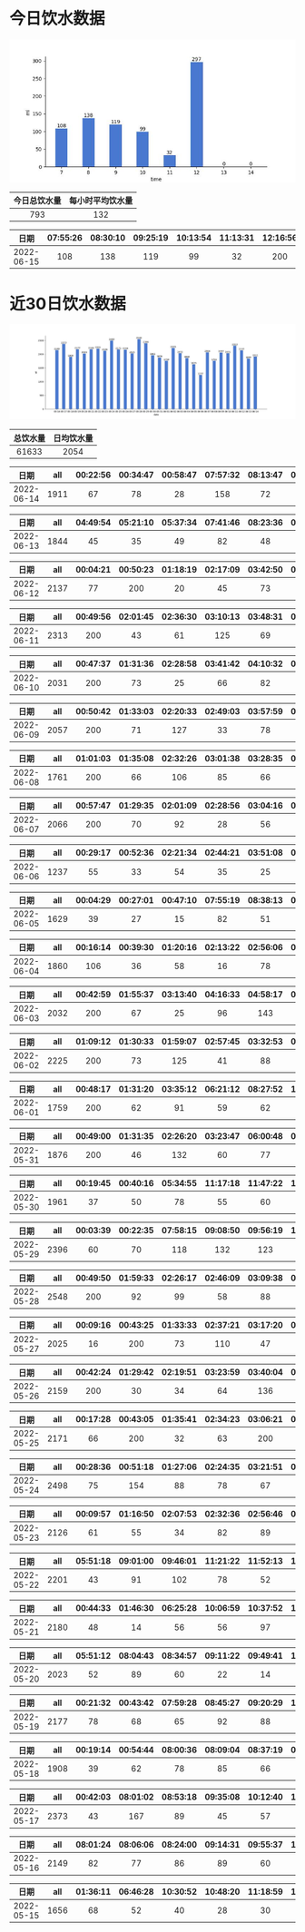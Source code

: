 # 今日饮水数据

<div align=center>
<img src="today.jpg" style="zoom: 100%;" />

| 今日总饮水量 | 每小时平均饮水量 |
| :----: | :----: |
| 793 | 132 |
</div>

| 日期 | 07:55:26 | 08:30:10 | 09:25:19 | 10:13:54 | 11:13:31 | 12:16:56 | 12:48:49 |
| :----: | :----: | :----: | :----: | :----: | :----: | :----: | :----: |
| 2022-06-15 | 108 | 138 | 119 | 99 | 32 | 200 | 97 |

# 近30日饮水数据

<div align=center>
<img src="30.jpg"style="zoom: 100%;" />

| 总饮水量 | 日均饮水量 |
| :----: | :----: |
| 61633 | 2054 |
</div>

| 日期 | all | 00:22:56 | 00:34:47 | 00:58:47 | 07:57:32 | 08:13:47 | 08:52:56 | 09:33:17 | 10:15:21 | 10:56:02 | 11:32:32 | 12:16:50 | 13:01:56 | 13:49:44 | 15:03:30 | 15:41:22 | 17:20:54 | 18:45:16 | 19:24:21 | 20:14:22 | 20:41:15 | 21:07:51 | 21:37:41 | 22:37:36 | 23:11:47 | 23:46:21 |
| :----: | :----: | :----: | :----: | :----: | :----: | :----: | :----: | :----: | :----: | :----: | :----: | :----: | :----: | :----: | :----: | :----: | :----: | :----: | :----: | :----: | :----: | :----: | :----: | :----: | :----: | :----: |
| 2022-06-14 | 1911 | 67 | 78 | 28 | 158 | 72 | 78 | 54 | 78 | 39 | 85 | 200 | 58 | 73 | 55 | 78 | 200 | 72 | 23 | 45 | 73 | 43 | 39 | 55 | 88 | 72 |

| 日期 | all | 04:49:54 | 05:21:10 | 05:37:34 | 07:41:46 | 08:23:36 | 09:50:13 | 12:00:30 | 13:19:26 | 14:40:08 | 16:09:49 | 17:22:45 | 17:56:30 | 18:40:34 | 19:50:33 | 20:12:25 | 20:43:06 | 20:44:13 | 21:01:26 | 21:14:01 | 21:44:20 | 22:14:38 | 22:47:58 | 23:17:25 | 23:47:45 |
| :----: | :----: | :----: | :----: | :----: | :----: | :----: | :----: | :----: | :----: | :----: | :----: | :----: | :----: | :----: | :----: | :----: | :----: | :----: | :----: | :----: | :----: | :----: | :----: | :----: | :----: |
| 2022-06-13 | 1844 | 45 | 35 | 49 | 82 | 48 | 50 | 22 | 200 | 56 | 52 | 200 | 58 | 80 | 30 | 103 | 53 | 118 | 48 | 78 | 44 | 58 | 58 | 77 | 200 |

| 日期 | all | 00:04:21 | 00:50:23 | 01:18:19 | 02:17:09 | 03:42:50 | 04:23:10 | 05:09:05 | 06:00:36 | 06:28:09 | 06:44:56 | 06:57:40 | 06:57:49 | 07:34:13 | 15:45:55 | 16:12:57 | 16:42:54 | 17:13:02 | 17:30:10 | 19:00:02 | 19:35:56 | 20:05:49 | 20:41:47 | 21:07:50 | 21:42:52 | 22:49:21 |
| :----: | :----: | :----: | :----: | :----: | :----: | :----: | :----: | :----: | :----: | :----: | :----: | :----: | :----: | :----: | :----: | :----: | :----: | :----: | :----: | :----: | :----: | :----: | :----: | :----: | :----: | :----: |
| 2022-06-12 | 2137 | 77 | 200 | 20 | 45 | 73 | 28 | 77 | 78 | 88 | 28 | 22 | 200 | 66 | 49 | 31 | 17 | 48 | 57 | 500 | 75 | 76 | 88 | 92 | 55 | 47 |

| 日期 | all | 00:49:56 | 02:01:45 | 02:36:30 | 03:10:13 | 03:48:31 | 04:13:46 | 05:08:16 | 05:48:49 | 06:47:39 | 07:10:32 | 07:29:25 | 08:16:01 | 15:18:16 | 16:40:16 | 17:44:11 | 17:56:33 | 18:26:33 | 18:56:32 | 19:11:43 | 19:48:24 | 20:21:40 | 20:43:19 | 20:46:17 | 22:02:57 | 22:28:29 | 22:38:03 | 23:07:09 | 23:51:52 |
| :----: | :----: | :----: | :----: | :----: | :----: | :----: | :----: | :----: | :----: | :----: | :----: | :----: | :----: | :----: | :----: | :----: | :----: | :----: | :----: | :----: | :----: | :----: | :----: | :----: | :----: | :----: | :----: | :----: | :----: |
| 2022-06-11 | 2313 | 200 | 43 | 61 | 125 | 69 | 88 | 42 | 200 | 67 | 16 | 72 | 54 | 81 | 33 | 300 | 200 | 29 | 30 | 86 | 104 | 57 | 89 | 29 | 54 | 47 | 28 | 35 | 74 |

| 日期 | all | 00:47:37 | 01:31:36 | 02:28:58 | 03:41:42 | 04:10:32 | 04:57:11 | 06:25:12 | 06:48:01 | 08:29:51 | 15:10:22 | 15:40:55 | 16:20:36 | 16:57:45 | 17:53:41 | 18:23:24 | 18:53:13 | 19:11:15 | 19:39:41 | 20:20:49 | 20:55:03 | 21:39:02 | 22:09:45 | 22:47:23 | 23:27:05 | 23:52:07 | 23:52:20 |
| :----: | :----: | :----: | :----: | :----: | :----: | :----: | :----: | :----: | :----: | :----: | :----: | :----: | :----: | :----: | :----: | :----: | :----: | :----: | :----: | :----: | :----: | :----: | :----: | :----: | :----: | :----: | :----: |
| 2022-06-10 | 2031 | 200 | 73 | 25 | 66 | 82 | 21 | 74 | 92 | 65 | 82 | 72 | 65 | 53 | 200 | 78 | 33 | 20 | 78 | 77 | 78 | 93 | 82 | 83 | 73 | 77 | 89 |

| 日期 | all | 00:50:42 | 01:33:03 | 02:20:33 | 02:49:03 | 03:57:59 | 04:41:58 | 05:18:40 | 05:58:50 | 08:08:25 | 10:08:32 | 17:14:04 | 18:09:22 | 18:49:20 | 19:25:47 | 20:27:29 | 20:56:36 | 21:56:36 | 22:32:38 | 23:15:20 | 23:30:52 | 23:51:38 | 23:52:36 |
| :----: | :----: | :----: | :----: | :----: | :----: | :----: | :----: | :----: | :----: | :----: | :----: | :----: | :----: | :----: | :----: | :----: | :----: | :----: | :----: | :----: | :----: | :----: | :----: |
| 2022-06-09 | 2057 | 200 | 71 | 127 | 33 | 78 | 55 | 57 | 200 | 57 | 86 | 87 | 78 | 150 | 66 | 55 | 72 | 74 | 56 | 63 | 156 | 165 | 71 |

| 日期 | all | 01:01:03 | 01:35:08 | 02:32:26 | 03:01:38 | 03:28:35 | 04:17:56 | 04:47:14 | 05:11:30 | 06:02:06 | 06:54:02 | 08:21:18 | 13:21:41 | 17:14:27 | 17:31:57 | 18:01:33 | 18:32:38 | 19:38:11 | 20:17:15 | 21:12:00 | 22:39:02 | 23:26:22 | 23:57:38 |
| :----: | :----: | :----: | :----: | :----: | :----: | :----: | :----: | :----: | :----: | :----: | :----: | :----: | :----: | :----: | :----: | :----: | :----: | :----: | :----: | :----: | :----: | :----: | :----: |
| 2022-06-08 | 1761 | 200 | 66 | 106 | 85 | 66 | 87 | 67 | 36 | 200 | 77 | 91 | 29 | 29 | 82 | 115 | 56 | 76 | 43 | 47 | 65 | 66 | 72 |

| 日期 | all | 00:57:47 | 01:29:35 | 02:01:09 | 02:28:56 | 03:04:16 | 03:39:23 | 05:46:50 | 06:57:17 | 08:15:41 | 13:35:35 | 15:00:01 | 15:26:36 | 16:01:28 | 17:11:39 | 17:55:51 | 18:33:15 | 19:03:24 | 19:32:13 | 19:49:15 | 20:13:59 | 20:29:10 | 21:16:40 | 21:56:47 | 23:06:30 | 23:25:33 | 23:49:15 | 23:58:46 |
| :----: | :----: | :----: | :----: | :----: | :----: | :----: | :----: | :----: | :----: | :----: | :----: | :----: | :----: | :----: | :----: | :----: | :----: | :----: | :----: | :----: | :----: | :----: | :----: | :----: | :----: | :----: | :----: | :----: |
| 2022-06-07 | 2066 | 200 | 70 | 92 | 28 | 56 | 65 | 200 | 101 | 96 | 57 | 58 | 85 | 27 | 28 | 200 | 67 | 30 | 34 | 22 | 90 | 103 | 78 | 82 | 21 | 63 | 37 | 76 |

| 日期 | all | 00:29:17 | 00:52:36 | 02:21:34 | 02:44:21 | 03:51:08 | 03:54:14 | 12:06:57 | 12:38:51 | 14:39:14 | 15:14:01 | 15:49:07 | 16:19:33 | 16:53:48 | 17:26:34 | 17:56:25 | 18:27:41 | 18:41:15 | 19:08:04 | 19:39:58 | 20:22:37 | 20:59:27 | 21:44:50 | 22:16:11 | 22:45:08 | 23:38:15 | 23:51:41 |
| :----: | :----: | :----: | :----: | :----: | :----: | :----: | :----: | :----: | :----: | :----: | :----: | :----: | :----: | :----: | :----: | :----: | :----: | :----: | :----: | :----: | :----: | :----: | :----: | :----: | :----: | :----: | :----: |
| 2022-06-06 | 1237 | 55 | 33 | 54 | 35 | 25 | 22 | 23 | 25 | 39 | 38 | 79 | 98 | 28 | 93 | 70 | 38 | 75 | 14 | 15 | 88 | 33 | 26 | 66 | 33 | 57 | 75 |

| 日期 | all | 00:04:29 | 00:27:01 | 00:47:10 | 07:55:19 | 08:38:13 | 09:35:30 | 10:13:15 | 11:21:57 | 12:17:43 | 12:51:25 | 13:05:57 | 15:20:36 | 16:31:03 | 17:17:56 | 17:43:07 | 18:08:20 | 18:56:24 | 19:27:48 | 20:06:43 | 20:57:25 | 21:50:17 | 22:29:08 | 23:04:28 | 23:40:56 |
| :----: | :----: | :----: | :----: | :----: | :----: | :----: | :----: | :----: | :----: | :----: | :----: | :----: | :----: | :----: | :----: | :----: | :----: | :----: | :----: | :----: | :----: | :----: | :----: | :----: | :----: |
| 2022-06-05 | 1629 | 39 | 27 | 15 | 82 | 51 | 36 | 37 | 48 | 87 | 56 | 56 | 100 | 88 | 200 | 35 | 76 | 101 | 77 | 90 | 70 | 102 | 49 | 78 | 29 |

| 日期 | all | 00:16:14 | 00:39:30 | 01:20:16 | 02:13:22 | 02:56:06 | 04:13:40 | 10:01:01 | 10:31:24 | 11:01:42 | 11:35:16 | 12:44:03 | 13:14:43 | 13:37:42 | 14:07:25 | 14:28:05 | 15:00:39 | 15:33:28 | 16:03:48 | 17:08:30 | 17:18:28 | 17:51:35 | 18:23:19 | 18:59:49 | 19:33:48 | 20:03:30 | 20:33:52 | 20:56:32 | 21:28:30 | 21:58:30 | 22:28:40 | 23:07:12 | 23:37:52 |
| :----: | :----: | :----: | :----: | :----: | :----: | :----: | :----: | :----: | :----: | :----: | :----: | :----: | :----: | :----: | :----: | :----: | :----: | :----: | :----: | :----: | :----: | :----: | :----: | :----: | :----: | :----: | :----: | :----: | :----: | :----: | :----: | :----: | :----: |
| 2022-06-04 | 1860 | 106 | 36 | 58 | 16 | 78 | 46 | 55 | 72 | 50 | 29 | 200 | 57 | 30 | 66 | 47 | 30 | 60 | 26 | 47 | 66 | 27 | 65 | 68 | 78 | 62 | 83 | 37 | 78 | 36 | 55 | 69 | 27 |

| 日期 | all | 00:42:59 | 01:55:37 | 03:13:40 | 04:16:33 | 04:58:17 | 06:01:54 | 07:05:29 | 07:47:01 | 08:39:24 | 09:32:58 | 13:21:58 | 14:51:30 | 15:23:32 | 15:53:17 | 16:53:28 | 17:28:58 | 18:20:27 | 19:04:06 | 19:26:06 | 19:57:40 | 20:23:12 | 20:38:58 | 21:06:05 | 21:39:12 | 22:03:53 | 22:26:02 | 23:25:20 | 23:37:11 | 23:50:25 |
| :----: | :----: | :----: | :----: | :----: | :----: | :----: | :----: | :----: | :----: | :----: | :----: | :----: | :----: | :----: | :----: | :----: | :----: | :----: | :----: | :----: | :----: | :----: | :----: | :----: | :----: | :----: | :----: | :----: | :----: | :----: |
| 2022-06-03 | 2032 | 200 | 67 | 25 | 96 | 143 | 200 | 45 | 28 | 66 | 86 | 48 | 18 | 87 | 78 | 56 | 27 | 66 | 56 | 88 | 60 | 55 | 68 | 63 | 78 | 26 | 57 | 13 | 73 | 59 |

| 日期 | all | 01:09:12 | 01:30:33 | 01:59:07 | 02:57:45 | 03:32:53 | 03:44:16 | 04:27:54 | 04:36:00 | 06:01:22 | 07:05:28 | 08:53:37 | 09:10:41 | 14:55:30 | 15:26:17 | 15:57:03 | 17:13:45 | 17:47:24 | 18:03:25 | 18:22:03 | 18:51:56 | 19:03:26 | 19:15:56 | 19:40:10 | 20:24:08 | 21:07:03 | 22:23:50 | 23:52:37 |
| :----: | :----: | :----: | :----: | :----: | :----: | :----: | :----: | :----: | :----: | :----: | :----: | :----: | :----: | :----: | :----: | :----: | :----: | :----: | :----: | :----: | :----: | :----: | :----: | :----: | :----: | :----: | :----: | :----: |
| 2022-06-02 | 2225 | 200 | 73 | 125 | 41 | 88 | 65 | 89 | 27 | 288 | 67 | 38 | 21 | 78 | 60 | 77 | 62 | 133 | 55 | 39 | 56 | 71 | 109 | 73 | 88 | 60 | 64 | 78 |

| 日期 | all | 00:48:17 | 01:31:20 | 03:35:12 | 06:21:12 | 08:27:52 | 14:59:38 | 15:19:51 | 15:50:38 | 16:20:21 | 16:50:20 | 17:43:27 | 17:56:22 | 18:43:55 | 19:29:57 | 20:30:43 | 20:51:30 | 21:22:56 | 21:49:26 | 22:43:22 | 23:48:07 |
| :----: | :----: | :----: | :----: | :----: | :----: | :----: | :----: | :----: | :----: | :----: | :----: | :----: | :----: | :----: | :----: | :----: | :----: | :----: | :----: | :----: | :----: |
| 2022-06-01 | 1759 | 200 | 62 | 91 | 59 | 62 | 174 | 88 | 53 | 78 | 90 | 200 | 83 | 43 | 62 | 65 | 36 | 44 | 95 | 141 | 33 |

| 日期 | all | 00:49:00 | 01:31:35 | 02:26:20 | 03:23:47 | 06:00:48 | 07:08:12 | 08:08:22 | 08:40:16 | 09:35:56 | 10:03:16 | 10:33:29 | 11:33:35 | 12:00:13 | 15:46:27 | 19:51:51 | 20:25:54 | 21:02:17 | 21:44:28 | 22:09:50 | 23:08:40 | 23:56:13 |
| :----: | :----: | :----: | :----: | :----: | :----: | :----: | :----: | :----: | :----: | :----: | :----: | :----: | :----: | :----: | :----: | :----: | :----: | :----: | :----: | :----: | :----: | :----: |
| 2022-05-31 | 1876 | 200 | 46 | 132 | 60 | 77 | 99 | 78 | 88 | 72 | 114 | 89 | 126 | 64 | 116 | 64 | 77 | 78 | 55 | 77 | 88 | 76 |

| 日期 | all | 00:19:45 | 00:40:16 | 05:34:55 | 11:17:18 | 11:47:22 | 12:17:58 | 13:06:02 | 13:36:27 | 14:06:24 | 14:18:52 | 14:42:04 | 15:02:17 | 15:27:56 | 15:57:51 | 16:27:36 | 17:27:30 | 17:57:28 | 18:27:05 | 18:52:32 | 20:22:52 | 20:36:12 | 21:19:32 | 22:04:55 | 22:41:07 | 23:38:37 |
| :----: | :----: | :----: | :----: | :----: | :----: | :----: | :----: | :----: | :----: | :----: | :----: | :----: | :----: | :----: | :----: | :----: | :----: | :----: | :----: | :----: | :----: | :----: | :----: | :----: | :----: | :----: |
| 2022-05-30 | 1961 | 37 | 50 | 78 | 55 | 60 | 88 | 200 | 89 | 106 | 66 | 77 | 82 | 45 | 16 | 78 | 88 | 66 | 68 | 33 | 97 | 88 | 97 | 97 | 64 | 136 |

| 日期 | all | 00:03:39 | 00:22:35 | 07:58:15 | 09:08:50 | 09:56:19 | 10:13:36 | 10:58:23 | 12:29:06 | 13:00:56 | 14:33:02 | 15:57:02 | 17:15:12 | 17:45:28 | 18:31:39 | 18:47:14 | 19:11:52 | 19:24:52 | 19:41:31 | 20:13:38 | 20:43:25 | 21:11:12 | 21:22:56 | 21:41:34 | 21:59:38 | 22:55:09 | 23:16:43 | 23:39:11 |
| :----: | :----: | :----: | :----: | :----: | :----: | :----: | :----: | :----: | :----: | :----: | :----: | :----: | :----: | :----: | :----: | :----: | :----: | :----: | :----: | :----: | :----: | :----: | :----: | :----: | :----: | :----: | :----: | :----: |
| 2022-05-29 | 2396 | 60 | 70 | 118 | 132 | 123 | 78 | 40 | 200 | 92 | 78 | 85 | 80 | 119 | 200 | 77 | 89 | 66 | 55 | 70 | 67 | 77 | 67 | 30 | 63 | 140 | 77 | 43 |

| 日期 | all | 00:49:50 | 01:59:33 | 02:26:17 | 02:46:09 | 03:09:38 | 04:07:53 | 05:44:11 | 06:24:20 | 12:01:16 | 12:33:02 | 13:15:41 | 13:34:11 | 14:04:45 | 14:35:10 | 15:05:30 | 15:34:32 | 16:00:28 | 17:16:05 | 17:33:03 | 18:41:14 | 19:09:15 | 19:39:39 | 20:05:58 | 20:13:42 | 20:51:53 | 21:17:50 | 21:36:14 | 22:01:46 | 22:17:29 | 22:50:08 | 23:04:51 | 23:25:49 |
| :----: | :----: | :----: | :----: | :----: | :----: | :----: | :----: | :----: | :----: | :----: | :----: | :----: | :----: | :----: | :----: | :----: | :----: | :----: | :----: | :----: | :----: | :----: | :----: | :----: | :----: | :----: | :----: | :----: | :----: | :----: | :----: | :----: | :----: |
| 2022-05-28 | 2548 | 200 | 92 | 99 | 58 | 88 | 134 | 58 | 63 | 54 | 86 | 88 | 77 | 103 | 78 | 88 | 67 | 31 | 26 | 73 | 200 | 84 | 46 | 90 | 22 | 65 | 99 | 60 | 53 | 66 | 55 | 67 | 78 |

| 日期 | all | 00:09:16 | 00:43:25 | 01:33:33 | 02:37:21 | 03:17:20 | 04:34:34 | 05:23:34 | 05:43:24 | 06:25:44 | 07:12:39 | 12:01:24 | 15:04:57 | 15:29:05 | 16:00:13 | 16:52:51 | 17:18:36 | 18:11:14 | 18:37:20 | 18:59:22 | 19:21:02 | 20:23:25 | 21:26:00 | 21:26:06 | 22:36:42 | 23:52:08 |
| :----: | :----: | :----: | :----: | :----: | :----: | :----: | :----: | :----: | :----: | :----: | :----: | :----: | :----: | :----: | :----: | :----: | :----: | :----: | :----: | :----: | :----: | :----: | :----: | :----: | :----: | :----: |
| 2022-05-27 | 2025 | 16 | 200 | 73 | 110 | 47 | 225 | 42 | 107 | 66 | 93 | 39 | 44 | 67 | 28 | 62 | 56 | 65 | 131 | 72 | 89 | 88 | 145 | 68 | 68 | 24 |

| 日期 | all | 00:42:24 | 01:29:42 | 02:19:51 | 03:23:59 | 03:40:04 | 04:19:08 | 04:42:30 | 05:44:41 | 06:12:11 | 10:55:11 | 15:26:25 | 15:43:04 | 16:13:33 | 17:13:10 | 17:32:55 | 18:02:58 | 18:31:02 | 18:39:51 | 19:05:42 | 19:24:20 | 20:31:24 | 21:15:00 | 22:17:27 | 22:39:27 | 23:37:53 |
| :----: | :----: | :----: | :----: | :----: | :----: | :----: | :----: | :----: | :----: | :----: | :----: | :----: | :----: | :----: | :----: | :----: | :----: | :----: | :----: | :----: | :----: | :----: | :----: | :----: | :----: | :----: |
| 2022-05-26 | 2159 | 200 | 30 | 34 | 64 | 136 | 67 | 64 | 66 | 85 | 60 | 150 | 90 | 82 | 200 | 19 | 46 | 28 | 72 | 88 | 68 | 88 | 198 | 78 | 99 | 47 |

| 日期 | all | 00:17:28 | 00:43:05 | 01:35:41 | 02:34:23 | 03:06:21 | 04:07:50 | 04:28:08 | 04:41:31 | 05:00:17 | 05:51:12 | 10:58:44 | 12:19:05 | 12:49:30 | 13:09:16 | 13:35:11 | 13:58:08 | 14:29:10 | 15:01:24 | 15:21:37 | 16:43:09 | 17:31:54 | 17:50:51 | 18:07:23 | 18:38:10 | 18:54:43 | 19:24:38 | 21:27:35 | 23:00:55 |
| :----: | :----: | :----: | :----: | :----: | :----: | :----: | :----: | :----: | :----: | :----: | :----: | :----: | :----: | :----: | :----: | :----: | :----: | :----: | :----: | :----: | :----: | :----: | :----: | :----: | :----: | :----: | :----: | :----: | :----: |
| 2022-05-25 | 2171 | 66 | 200 | 32 | 63 | 200 | 78 | 114 | 72 | 21 | 70 | 96 | 74 | 78 | 72 | 88 | 69 | 102 | 66 | 78 | 98 | 74 | 67 | 60 | 84 | 36 | 20 | 31 | 62 |

| 日期 | all | 00:28:36 | 00:51:18 | 01:27:06 | 02:24:35 | 03:21:51 | 04:50:21 | 05:45:59 | 06:29:47 | 07:10:23 | 08:02:32 | 08:33:41 | 09:03:58 | 09:32:23 | 10:04:30 | 10:45:18 | 11:01:44 | 11:36:00 | 13:23:24 | 13:49:28 | 14:13:58 | 14:45:22 | 14:55:39 | 19:55:21 | 20:44:00 | 21:07:08 | 21:26:46 | 21:51:34 | 22:20:49 | 22:37:03 | 23:14:06 | 23:37:43 |
| :----: | :----: | :----: | :----: | :----: | :----: | :----: | :----: | :----: | :----: | :----: | :----: | :----: | :----: | :----: | :----: | :----: | :----: | :----: | :----: | :----: | :----: | :----: | :----: | :----: | :----: | :----: | :----: | :----: | :----: | :----: | :----: | :----: |
| 2022-05-24 | 2498 | 75 | 154 | 88 | 78 | 67 | 22 | 88 | 59 | 45 | 200 | 89 | 93 | 123 | 109 | 45 | 111 | 70 | 68 | 40 | 55 | 89 | 78 | 78 | 32 | 67 | 39 | 134 | 39 | 96 | 94 | 73 |

| 日期 | all | 00:09:57 | 01:16:50 | 02:07:53 | 02:32:36 | 02:56:46 | 03:01:49 | 03:39:15 | 10:30:48 | 11:01:35 | 12:06:30 | 13:07:37 | 13:35:06 | 14:05:27 | 14:35:33 | 14:55:33 | 15:17:43 | 15:47:31 | 16:17:26 | 16:47:37 | 19:09:49 | 19:16:19 | 19:49:13 | 20:19:43 | 21:19:42 | 22:33:58 | 23:29:31 |
| :----: | :----: | :----: | :----: | :----: | :----: | :----: | :----: | :----: | :----: | :----: | :----: | :----: | :----: | :----: | :----: | :----: | :----: | :----: | :----: | :----: | :----: | :----: | :----: | :----: | :----: | :----: | :----: |
| 2022-05-23 | 2126 | 61 | 55 | 34 | 82 | 89 | 60 | 31 | 96 | 133 | 34 | 88 | 47 | 88 | 108 | 113 | 109 | 69 | 36 | 71 | 250 | 132 | 48 | 38 | 136 | 78 | 40 |

| 日期 | all | 05:51:18 | 09:01:00 | 09:46:01 | 11:21:22 | 11:52:13 | 12:46:10 | 13:16:03 | 13:46:34 | 14:16:53 | 14:37:28 | 15:11:40 | 15:31:28 | 16:01:45 | 16:21:30 | 16:42:43 | 17:43:40 | 18:17:00 | 18:36:19 | 19:17:34 | 19:36:04 | 19:51:13 | 20:07:42 | 20:41:26 | 21:10:55 | 21:52:40 | 22:33:15 | 22:53:34 | 23:08:52 | 23:33:34 |
| :----: | :----: | :----: | :----: | :----: | :----: | :----: | :----: | :----: | :----: | :----: | :----: | :----: | :----: | :----: | :----: | :----: | :----: | :----: | :----: | :----: | :----: | :----: | :----: | :----: | :----: | :----: | :----: | :----: | :----: | :----: |
| 2022-05-22 | 2201 | 43 | 91 | 102 | 78 | 52 | 78 | 76 | 88 | 78 | 102 | 28 | 78 | 99 | 21 | 65 | 83 | 124 | 95 | 45 | 60 | 88 | 77 | 30 | 82 | 144 | 72 | 88 | 56 | 78 |

| 日期 | all | 00:44:33 | 01:46:30 | 06:25:28 | 10:06:59 | 10:37:52 | 11:07:26 | 11:37:25 | 12:07:47 | 12:35:31 | 13:02:01 | 13:32:41 | 14:00:16 | 14:11:01 | 14:44:00 | 15:23:16 | 15:37:45 | 16:08:01 | 16:39:22 | 17:09:28 | 17:39:37 | 18:09:39 | 19:02:19 | 19:36:25 | 20:09:33 | 20:23:23 | 20:56:38 | 21:37:24 | 22:17:30 | 23:32:18 |
| :----: | :----: | :----: | :----: | :----: | :----: | :----: | :----: | :----: | :----: | :----: | :----: | :----: | :----: | :----: | :----: | :----: | :----: | :----: | :----: | :----: | :----: | :----: | :----: | :----: | :----: | :----: | :----: | :----: | :----: | :----: |
| 2022-05-21 | 2180 | 48 | 14 | 56 | 56 | 97 | 145 | 47 | 47 | 200 | 125 | 42 | 71 | 76 | 81 | 55 | 95 | 108 | 62 | 68 | 92 | 89 | 100 | 50 | 64 | 78 | 34 | 72 | 46 | 62 |

| 日期 | all | 05:51:12 | 08:04:43 | 08:34:57 | 09:11:22 | 09:49:41 | 10:13:32 | 10:50:54 | 11:21:03 | 11:45:33 | 12:17:56 | 13:04:12 | 14:46:15 | 15:18:50 | 16:05:02 | 16:49:55 | 18:10:38 | 18:46:21 | 19:16:29 | 19:40:32 | 20:05:08 | 20:28:39 | 20:51:45 | 21:13:49 | 21:43:30 | 22:03:21 | 22:32:18 | 23:07:30 | 23:25:02 | 23:55:45 |
| :----: | :----: | :----: | :----: | :----: | :----: | :----: | :----: | :----: | :----: | :----: | :----: | :----: | :----: | :----: | :----: | :----: | :----: | :----: | :----: | :----: | :----: | :----: | :----: | :----: | :----: | :----: | :----: | :----: | :----: | :----: |
| 2022-05-20 | 2023 | 52 | 89 | 60 | 22 | 14 | 78 | 92 | 62 | 74 | 200 | 78 | 56 | 38 | 24 | 65 | 200 | 150 | 56 | 63 | 57 | 33 | 63 | 66 | 33 | 77 | 45 | 46 | 42 | 88 |

| 日期 | all | 00:21:32 | 00:43:42 | 07:59:28 | 08:45:27 | 09:20:29 | 10:08:37 | 11:01:49 | 11:31:28 | 12:15:45 | 12:48:32 | 13:21:39 | 14:31:53 | 15:23:26 | 16:10:46 | 16:44:16 | 17:17:38 | 17:38:44 | 19:29:20 | 19:44:57 | 19:52:32 | 20:16:34 | 20:46:30 | 21:32:27 | 21:50:52 | 22:54:55 | 23:17:26 |
| :----: | :----: | :----: | :----: | :----: | :----: | :----: | :----: | :----: | :----: | :----: | :----: | :----: | :----: | :----: | :----: | :----: | :----: | :----: | :----: | :----: | :----: | :----: | :----: | :----: | :----: | :----: | :----: |
| 2022-05-19 | 2177 | 78 | 68 | 65 | 92 | 88 | 98 | 73 | 78 | 200 | 72 | 60 | 70 | 147 | 74 | 80 | 70 | 100 | 77 | 37 | 44 | 83 | 93 | 93 | 78 | 77 | 82 |

| 日期 | all | 00:19:14 | 00:54:44 | 08:00:36 | 08:09:04 | 08:37:19 | 09:47:07 | 10:16:22 | 11:19:01 | 12:19:14 | 13:01:29 | 13:53:51 | 14:38:15 | 15:15:14 | 16:03:17 | 16:30:14 | 18:58:44 | 19:28:40 | 19:42:50 | 20:16:52 | 20:42:39 | 20:58:05 | 21:17:58 | 21:47:54 | 22:18:35 | 22:49:28 | 23:19:47 | 23:49:20 |
| :----: | :----: | :----: | :----: | :----: | :----: | :----: | :----: | :----: | :----: | :----: | :----: | :----: | :----: | :----: | :----: | :----: | :----: | :----: | :----: | :----: | :----: | :----: | :----: | :----: | :----: | :----: | :----: | :----: |
| 2022-05-18 | 1908 | 39 | 62 | 78 | 85 | 66 | 74 | 31 | 50 | 200 | 18 | 77 | 85 | 55 | 78 | 54 | 200 | 90 | 46 | 81 | 36 | 128 | 37 | 47 | 64 | 47 | 28 | 52 |

| 日期 | all | 00:42:03 | 08:01:02 | 08:53:18 | 09:35:08 | 10:12:40 | 10:40:09 | 11:45:46 | 12:15:13 | 13:04:07 | 13:35:08 | 13:52:59 | 14:53:48 | 15:17:09 | 15:49:33 | 16:20:46 | 17:13:01 | 17:43:22 | 18:13:41 | 19:13:45 | 19:43:35 | 20:13:42 | 20:44:14 | 21:39:02 | 22:12:06 | 22:42:20 | 23:12:07 | 23:47:53 |
| :----: | :----: | :----: | :----: | :----: | :----: | :----: | :----: | :----: | :----: | :----: | :----: | :----: | :----: | :----: | :----: | :----: | :----: | :----: | :----: | :----: | :----: | :----: | :----: | :----: | :----: | :----: | :----: | :----: |
| 2022-05-17 | 2373 | 43 | 167 | 89 | 45 | 57 | 116 | 66 | 200 | 52 | 69 | 69 | 88 | 27 | 108 | 165 | 72 | 78 | 78 | 200 | 64 | 112 | 64 | 85 | 52 | 105 | 54 | 48 |

| 日期 | all | 08:01:24 | 08:06:06 | 08:24:00 | 09:14:31 | 09:55:37 | 10:14:59 | 11:06:03 | 12:22:10 | 13:00:36 | 14:11:18 | 15:03:01 | 15:14:47 | 15:46:29 | 16:53:36 | 17:36:12 | 19:23:22 | 20:06:13 | 20:37:44 | 20:57:33 | 21:16:17 | 21:46:26 | 22:16:47 | 22:38:56 | 23:06:52 |
| :----: | :----: | :----: | :----: | :----: | :----: | :----: | :----: | :----: | :----: | :----: | :----: | :----: | :----: | :----: | :----: | :----: | :----: | :----: | :----: | :----: | :----: | :----: | :----: | :----: | :----: |
| 2022-05-16 | 2149 | 82 | 77 | 86 | 89 | 60 | 147 | 79 | 200 | 64 | 69 | 103 | 36 | 21 | 66 | 81 | 300 | 78 | 39 | 81 | 38 | 82 | 138 | 78 | 55 |

| 日期 | all | 01:36:11 | 06:46:28 | 10:30:52 | 10:48:20 | 11:18:59 | 12:42:18 | 13:12:34 | 13:34:50 | 14:05:05 | 15:05:33 | 15:23:57 | 15:53:30 | 16:51:34 | 17:16:07 | 17:36:15 | 18:39:31 | 18:51:17 | 19:10:31 | 19:50:49 | 20:21:27 | 20:47:13 | 21:17:58 | 21:49:17 | 22:21:01 | 23:09:56 |
| :----: | :----: | :----: | :----: | :----: | :----: | :----: | :----: | :----: | :----: | :----: | :----: | :----: | :----: | :----: | :----: | :----: | :----: | :----: | :----: | :----: | :----: | :----: | :----: | :----: | :----: | :----: |
| 2022-05-15 | 1656 | 68 | 52 | 40 | 28 | 30 | 200 | 60 | 53 | 84 | 45 | 82 | 84 | 32 | 65 | 29 | 74 | 65 | 64 | 60 | 62 | 66 | 71 | 82 | 88 | 72 |


